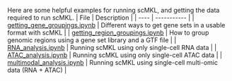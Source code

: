 Here are some helpful examples for running scMKL, and getting the data required to run scMKL.
| File | Description |
| ---- | ----------- |
| [getting_gene_groupings.ipynb](getting_gene_groupings.ipynb) | Different ways to get gene sets in a usable format with scMKL |
| [getting_region_groupings.ipynb](getting_region_groupings.ipynb) | How to group genomic regions using a gene set library and a GTF file |
| [RNA_analysis.ipynb](RNA_analysis.ipynb) | Running scMKL using only single-cell RNA data |
| [ATAC_analysis.ipynb](ATAC_analysis.ipynb) | Running scMKL using only single-cell ATAC data |
| [multimodal_analysis.ipynb](multimodal_analysis.ipynb) | Running scMKL using single-cell multi-omic data (RNA + ATAC) |